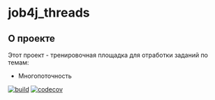 # job4j_threads

## О проекте

Этот проект - тренировочная площадка для отработки заданий по темам:

* Многопоточность

[![build](https://github.com/SergeyPoletaev/job4j_threads/workflows/build/badge.svg)](https://github.com/SergeyPoletaev/job4j_threads/actions)
[![codecov](https://codecov.io/gh/SergeyPoletaev/job4j_threads/branch/master/graph/badge.svg?token=7YI1XO5JIO)](https://codecov.io/gh/SergeyPoletaev/job4j_threads)

